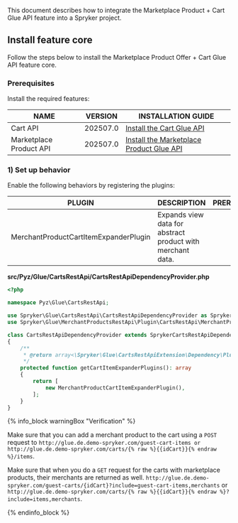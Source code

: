 

This document describes how to integrate the Marketplace Product + Cart Glue API feature into a Spryker project.

## Install feature core

Follow the steps below to install the Marketplace Product Offer + Cart Glue API feature core.

### Prerequisites

Install the required features:

| NAME        | VERSION | INSTALLATION GUIDE |
| ----------- | ------- | ------------------|
| Cart API | 202507.0 | [Install the Cart Glue API](/docs/pbc/all/cart-and-checkout/latest/base-shop/install-and-upgrade/install-glue-api/install-the-cart-glue-api.html) |
| Marketplace Product API | 202507.0 | [Install the Marketplace Product Glue API](/docs/pbc/all/product-information-management/latest/marketplace/install-and-upgrade/install-glue-api/install-the-marketplace-product-glue-api.html) |


### 1) Set up behavior

Enable the following behaviors by registering the plugins:

| PLUGIN | DESCRIPTION | PREREQUISITES | NAMESPACE |
|-|-|-|-|
| MerchantProductCartItemExpanderPlugin | Expands view data for abstract product with merchant data. |  | Spryker\Glue\MerchantProductsRestApi\Plugin\CartsRestApi |

**src/Pyz/Glue/CartsRestApi/CartsRestApiDependencyProvider.php**

```php
<?php

namespace Pyz\Glue\CartsRestApi;

use Spryker\Glue\CartsRestApi\CartsRestApiDependencyProvider as SprykerCartsRestApiDependencyProvider;
use Spryker\Glue\MerchantProductsRestApi\Plugin\CartsRestApi\MerchantProductCartItemExpanderPlugin;

class CartsRestApiDependencyProvider extends SprykerCartsRestApiDependencyProvider
{
    /**
     * @return array<\Spryker\Glue\CartsRestApiExtension\Dependency\Plugin\CartItemExpanderPluginInterface>
     */
    protected function getCartItemExpanderPlugins(): array
    {
        return [
            new MerchantProductCartItemExpanderPlugin(),
        ];
    }
}
```

{% info_block warningBox "Verification" %}

Make sure that you can add a merchant product to the cart using a `POST` request to `http://glue.de.demo-spryker.com/guest-cart-items or http://glue.de.demo-spryker.com/carts/{% raw %}{{idCart}}{% endraw %}/items`.

Make sure that when you do a `GET` request for the carts with marketplace products, their merchants are returned as well. `http://glue.de.demo-spryker.com/guest-carts/{idCart}?include=guest-cart-items,merchants` or `http://glue.de.demo-spryker.com/carts/{% raw %}{{idCart}}{% endraw %}?include=items,merchants`.

{% endinfo_block %}
